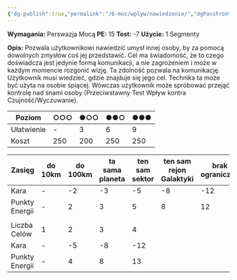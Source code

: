 ```yaml
---
{"dg-publish":true,"permalink":"/6-moc/wplyw/nawiedzenie/","dgPassFrontmatter":true}
---
```


**Wymagania:** Perswazja Mocą
**PE:** 15
**Test:** -7
**Użycie:** 1 Segmenty

**Opis:** Pozwala użytkownikowi nawiedzić umysł innej osoby, by za pomocą dowolnych zmysłów coś jej przedstawić. Cel ma świadomość, że to czego doświadcza jest jedynie formą komunikacji, a nie zagrożeniem i może w każdym momencie rozgonić wizję. Ta zdolność pozwala na komunikację. Użytkownik musi wiedzieć, gdzie znajduje się jego cel. Technika ta może być użyta na osobie śpiącej. Wówczas użytkownik może spróbować przejąć kontrolę nad snami osoby (Przeciwstawny Test Wpływ kontra Czujność/Wyczuwanie).

| Poziom     | ○○○ | ●○○ | ●●○ | ●●● |
| ---------- | --- | --- | --- | --- |
| Ułatwienie | -   | 3   | 6   | 9   |
| Koszt      | 250 | 200 | 250 | 250 |

| Zasięg         | do 10km | do 100km | ta sama planeta | ten sam sektor | ten sam rejon Galaktyki | brak ograniczeń |
| -------------- | ------- | -------- | --------------- | -------------- | ----------------------- | --------------- |
| Kara           | -       | -2       | -3              | -5             | -8                      | -12             |
| Punkty Energii | -       | 2        | 3               | 5              | 8                       | 12              |
|                |         |          |                 |                |                         |                 |
| Liczba Celów   | 1       | 2        | 3               | 4              |                         |                 |
| Kara           | -       | -5       | -8              | -12            |                         |                 |
| Punkty Energii | -       | 4        | 8               | 13             |                         |                 |